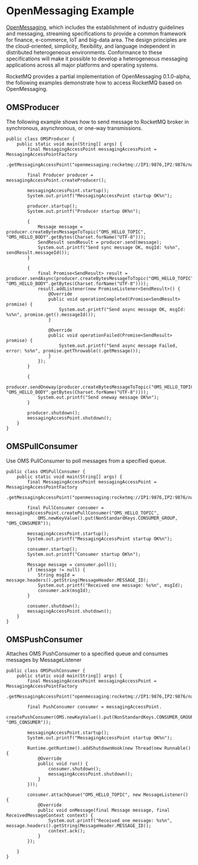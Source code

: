 # OpenMessaging Example
[OpenMessaging](https://openmessaging.github.io/), which includes the establishment of industry guidelines and messaging, streaming specifications to provide a common framework for finance, e-commerce, IoT and big-data area. The design principles are the cloud-oriented, simplicity, flexibility, and language independent in distributed heterogeneous environments. Conformance to these specifications will make it possible to develop a heterogeneous messaging applications across all major platforms and operating systems.

RocketMQ provides a partial implementation of OpenMessaging 0.1.0-alpha, the following examples demonstrate how to access RocketMQ based on OpenMessaging.

## OMSProducer
The following example shows how to send message to RocketMQ broker in synchronous, asynchronous, or one-way transmissions.

```
public class OMSProducer {
    public static void main(String[] args) {
        final MessagingAccessPoint messagingAccessPoint = MessagingAccessPointFactory
            .getMessagingAccessPoint("openmessaging:rocketmq://IP1:9876,IP2:9876/namespace");

        final Producer producer = messagingAccessPoint.createProducer();

        messagingAccessPoint.startup();
        System.out.printf("MessagingAccessPoint startup OK%n");

        producer.startup();
        System.out.printf("Producer startup OK%n");

        {
            Message message = producer.createBytesMessageToTopic("OMS_HELLO_TOPIC", "OMS_HELLO_BODY".getBytes(Charset.forName("UTF-8")));
            SendResult sendResult = producer.send(message);
            System.out.printf("Send sync message OK, msgId: %s%n", sendResult.messageId());
        }

        {
            final Promise<SendResult> result = producer.sendAsync(producer.createBytesMessageToTopic("OMS_HELLO_TOPIC", "OMS_HELLO_BODY".getBytes(Charset.forName("UTF-8"))));
            result.addListener(new PromiseListener<SendResult>() {
                @Override
                public void operationCompleted(Promise<SendResult> promise) {
                    System.out.printf("Send async message OK, msgId: %s%n", promise.get().messageId());
                }

                @Override
                public void operationFailed(Promise<SendResult> promise) {
                    System.out.printf("Send async message Failed, error: %s%n", promise.getThrowable().getMessage());
                }
            });
        }

        {
            producer.sendOneway(producer.createBytesMessageToTopic("OMS_HELLO_TOPIC", "OMS_HELLO_BODY".getBytes(Charset.forName("UTF-8"))));
            System.out.printf("Send oneway message OK%n");
        }

        producer.shutdown();
        messagingAccessPoint.shutdown();
    }
}
```
## OMSPullConsumer
Use OMS PullConsumer to poll messages from a specified queue.

```
public class OMSPullConsumer {
    public static void main(String[] args) {
        final MessagingAccessPoint messagingAccessPoint = MessagingAccessPointFactory
            .getMessagingAccessPoint("openmessaging:rocketmq://IP1:9876,IP2:9876/namespace");

        final PullConsumer consumer = messagingAccessPoint.createPullConsumer("OMS_HELLO_TOPIC",
            OMS.newKeyValue().put(NonStandardKeys.CONSUMER_GROUP, "OMS_CONSUMER"));

        messagingAccessPoint.startup();
        System.out.printf("MessagingAccessPoint startup OK%n");
        
        consumer.startup();
        System.out.printf("Consumer startup OK%n");

        Message message = consumer.poll();
        if (message != null) {
            String msgId = message.headers().getString(MessageHeader.MESSAGE_ID);
            System.out.printf("Received one message: %s%n", msgId);
            consumer.ack(msgId);
        }

        consumer.shutdown();
        messagingAccessPoint.shutdown();
    }
}

```
## OMSPushConsumer
Attaches OMS PushConsumer to a specified queue and consumes messages by MessageListener

```
public class OMSPushConsumer {
    public static void main(String[] args) {
        final MessagingAccessPoint messagingAccessPoint = MessagingAccessPointFactory
            .getMessagingAccessPoint("openmessaging:rocketmq://IP1:9876,IP2:9876/namespace");

        final PushConsumer consumer = messagingAccessPoint.
            createPushConsumer(OMS.newKeyValue().put(NonStandardKeys.CONSUMER_GROUP, "OMS_CONSUMER"));

        messagingAccessPoint.startup();
        System.out.printf("MessagingAccessPoint startup OK%n");

        Runtime.getRuntime().addShutdownHook(new Thread(new Runnable() {
            @Override
            public void run() {
                consumer.shutdown();
                messagingAccessPoint.shutdown();
            }
        }));
        
        consumer.attachQueue("OMS_HELLO_TOPIC", new MessageListener() {
            @Override
            public void onMessage(final Message message, final ReceivedMessageContext context) {
                System.out.printf("Received one message: %s%n", message.headers().getString(MessageHeader.MESSAGE_ID));
                context.ack();
            }
        });
        
    }
}
```
